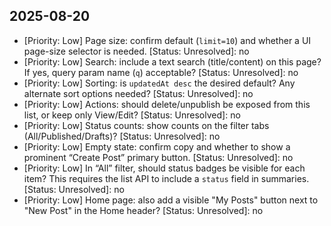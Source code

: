 ## 2025-08-20
- [Priority: Low] Page size: confirm default (`limit=10`) and whether a UI page-size selector is needed. [Status: Unresolved]: no
- [Priority: Low] Search: include a text search (title/content) on this page? If yes, query param name (`q`) acceptable? [Status: Unresolved]: no
- [Priority: Low] Sorting: is `updatedAt desc` the desired default? Any alternate sort options needed? [Status: Unresolved]: no
- [Priority: Low] Actions: should delete/unpublish be exposed from this list, or keep only View/Edit? [Status: Unresolved]: no
- [Priority: Low] Status counts: show counts on the filter tabs (All/Published/Drafts)? [Status: Unresolved]: no
- [Priority: Low] Empty state: confirm copy and whether to show a prominent “Create Post” primary button. [Status: Unresolved]: no
- [Priority: Low] In “All” filter, should status badges be visible for each item? This requires the list API to include a `status` field in summaries. [Status: Unresolved]: no
- [Priority: Low] Home page: also add a visible "My Posts" button next to "New Post" in the Home header? [Status: Unresolved]: no
